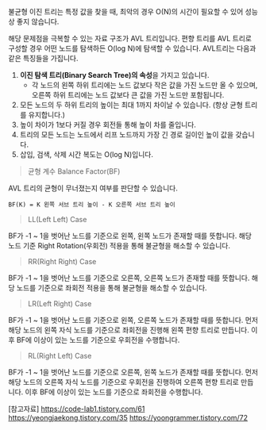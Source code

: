 불균형 이진 트리는 특정 값을 찾을 때, 최악의 경우 O(N)의 시간이 필요할 수 있어 성능상 좋지 않습니다.

해당 문제점을 극복할 수 있는 자료 구조가 AVL 트리입니다. 편향 트리를 AVL 트리로 구성할 경우 어떤 노드를 탐색하든 O(log N)에 탐색할 수 있습니다. AVL트리는 다음과 같은 특징들을 가집니다.
1. **이진 탐색 트리(Binary Search Tree)의 속성**을 가지고 있습니다.
	- 각 노드의 왼쪽 하위 트리에는 노드 값보다 작은 값을 가진 노드만 올 수 있으며, 오른쪽 하위 트리에는 노드 값보다 큰 값을 가진 노드만 포함됩니다.
2. 모든 노드의 두 하위 트리의 높이는 최대 1까지 차이날 수 있습니다. (항상 균형 트리를 유지합니다.)
3. 높이 차이가 1보다 커질 경우 회전들 통해 높이 차를 줄입니다.
4. 트리의 모든 노드는 노드에서 리프 노드까지 가장 긴 경로 길이인 높이 값을 갖습니다.
5. 삽입, 검색, 삭제 시간 복도는 O(log N)입니다.


 >균형 계수 Balance Factor(BF)

AVL 트리의 균형이 무너졌는지 여부를 판단할 수 있습니다.
```
BF(K) = K 왼쪽 서브 트리 높이 - K 오른쪽 서브 트리 높이 
```

> LL(Left Left) Case

BF가 -1 ~ 1을 벗어난 노드를 기준으로 왼쪽, 왼쪽 노드가 존재할 때를 뜻합니다. 해당 노드 기준 Right Rotation(우회전) 적용을 통해 불균형을 해소할 수 있습니다.

> RR(Right Right) Case

BF가 -1 ~ 1을 벗어난 노드를 기준으로 오른쪽, 오른쪽 노드가 존재할 때를 뜻합니다. 해당 노드를 기준으로 좌회전 적용을 통해 불균형을 해소할 수 있습니다.

> LR(Left Right) Case

BF가 -1 ~ 1을 벗어난 노드를 기준으로 왼쪽, 오른쪽 노드가 존재할 때를 뜻합니다.  먼저 해당 노드의 왼쪽 자식 노드를 기준으로 좌회전을 진행해 왼쪽 편향 트리로 만듭니다. 이후 BF에 이상이 있는 노드를 기준으로 우회전을 수행합니다.

> RL(Right Left) Case

BF가 -1 ~ 1을 벗어난 노드를 기준으로 오른쪽, 왼쪽 노드가 존재할 때를 뜻합니다. 먼저 해당 노드의 오른쪽 자식 노드를 기준으로 우회전을 진행하여 오른쪽 편향 트리로 만듭니다. 이후 BF에 이상이 있는 노드를 기준으로 좌회전을 수행합니다.

[참고자료]
https://code-lab1.tistory.com/61
https://yeongjaekong.tistory.com/35
https://yoongrammer.tistory.com/72